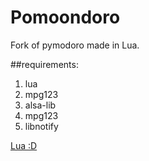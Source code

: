 # Pomoondoro
 <p>Fork of pymodoro made in Lua.</p>

##requirements:
<ol>
<li>lua</li>
<li>mpg123</li>
<li>alsa-lib</li>
<li>mpg123</li>
<li>libnotify</li>
</ol>

[Lua :D](https://www.lua.org/)
